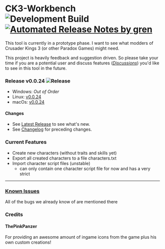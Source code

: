 # CK3-Workbench ![Development Build](https://github.com/xetra11/CK3-Workbench/workflows/Development%20Build/badge.svg) [![Automated Release Notes by gren](https://img.shields.io/badge/%F0%9F%A4%96-release%20notes-00B2EE.svg)](https://github-tools.github.io/github-release-notes/)
This tool is currently in a prototype phase.
I want to see what modders of Crusader Kings 3 (or other Paradox Games) might need.

This project is heavily feedback and suggestion driven. So please take your time if you are
a potential user and discuss features
([*Discussions*](https://github.com/xetra11/CK3-Workbench/discussions))
you'd like to see in this tool in the future.

### Release v0.0.24 ![Release](https://github.com/xetra11/CK3-Workbench/workflows/Release/badge.svg?branch=0.0.24)
* Windows: *Out of Order*
* Linux: [v0.0.24](https://github.com/xetra11/CK3-Workbench/releases/download/0.0.24/ck3-workbench_0.0.24-1_amd64.deb)
* macOs: [v0.0.24](https://github.com/xetra11/CK3-Workbench/releases/download/0.0.24/ck3-workbench-0.0.24.dmg)

#### Changes
* See [Latest Release](https://github.com/xetra11/CK3-Workbench/releases/tag/0.0.24) to see what's new.
* See [Changelog](https://github.com/xetra11/CK3-Workbench/blob/main/CHANGELOG.md) for preceding changes.

### Current Features
* Create new characters (without traits and skills yet)
* Export all created characters to a file characters.txt
* Import character script files (unstable)
  * can only contain one character script file for now and has a very strict


---
### [**Known Issues**](https://github.com/xetra11/CK3-Workbench/discussions/categories/known-issues)
All of the bugs we already know of are mentioned there

### Credits

#### ThePinkPanzer
For providing an awesome amount of ingame icons from the game plus his own custom creations! 
